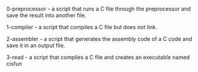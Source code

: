 0-preprocessor - a script that runs a C file through the preprocessor and save the result into another file.

1-compiler - a script that compiles a C file but does not link.

2-assembler - a script that generates the assembly code of a C code and save it in an output file.

3-read - a script that compiles a C file and creates an executable named cisfun
